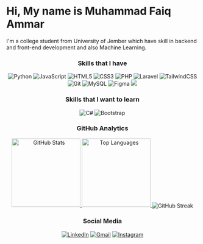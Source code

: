 <h1 align="left">Hi, My name is Muhammad Faiq Ammar </h1>
<p align="left">I'm a college student from University of Jember which have skill in backend and front-end development and also Machine Learning.</p>
<h3 align="center">Skills that I have</h3>
<p align="center">
  <img src="https://img.shields.io/badge/Python-3670A0?style=for-the-badge&logo=python&logoColor=white" alt="Python"/>
  <img src="https://img.shields.io/badge/JavaScript-ccaa30?style=for-the-badge&logo=javascript&logoColor=white" alt="JavaScript"/>
  <img src="https://img.shields.io/badge/HTML5-E34F26?style=for-the-badge&logo=html5&logoColor=white" alt="HTML5"/>
  <img src="https://img.shields.io/badge/CSS3-1572B6?style=for-the-badge&logo=css3&logoColor=white" alt="CSS3"/>
  <img src="https://img.shields.io/badge/PHP-777BB4?style=for-the-badge&logo=php&logoColor=white" alt="PHP"/>
  <img src="https://img.shields.io/badge/Laravel-FF2D20?style=for-the-badge&logo=laravel&logoColor=white" alt="Laravel"/>
  <img src="https://img.shields.io/badge/TailwindCSS-38B2AC?style=for-the-badge&logo=tailwind-css&logoColor=white" alt="TailwindCSS"/>
  <img src="https://img.shields.io/badge/Git-F05033?style=for-the-badge&logo=git&logoColor=white" alt="Git"/>
  <img src="https://img.shields.io/badge/MySQL-00f?style=for-the-badge&logo=mysql&logoColor=white" alt="MySQL"/>
  <img src="https://img.shields.io/badge/Figma-F24E1E?style=for-the-badge&logo=figma&logoColor=white" alt="Figma"/>
  <img src="https://img.shields.io/badge/git-F05033?style=for-the-badge&logo=git&logoColor=white"/>
</p>
<h3 align="center">Skills that I want to learn</h3>
<p align="center">
  <img src="https://img.shields.io/badge/C%23-239120?style=for-the-badge&logo=c-sharp&logoColor=white" alt="C#"/>
  <img src="https://img.shields.io/badge/Bootstrap-8511FA?style=for-the-badge&logo=bootstrap&logoColor=white" alt="Bootstrap"/>
</p>
<h3 align="center">GitHub Analytics</h3>
<p align="center">
  <a href="https://github.com/FaiqAmmar">
    <img height="180em" src="https://github-readme-stats-eight-theta.vercel.app/api?username=FaiqAmmar&show_icons=true&theme=tokyonight&include_all_commits=true&count_private=true" alt="GitHub Stats"/>
    <img height="180em" src="https://github-readme-stats-eight-theta.vercel.app/api/top-langs/?username=FaiqAmmar&layout=compact&langs_count=8&theme=tokyonight" alt="Top Languages"/>
  </a>
  <img align="center" src="https://github-readme-streak-stats.herokuapp.com?user=FaiqAmmar&theme=tokyonight&date_format=j%20M%5B%20Y%5D" alt="GitHub Streak"/>
</p>
<h3 align="center">Social Media</h3>
<p align="center">
  <a href="https://www.linkedin.com/in/muhammadfaiqammar"><img src="https://img.shields.io/badge/LinkedIn-0077B5?style=for-the-badge&logo=linkedin&logoColor=white" alt="LinkedIn"/></a>
  <a href="mailto:fammar8173@gmail.com"><img src="https://img.shields.io/badge/Gmail-D14836?style=for-the-badge&logo=gmail&logoColor=white" alt="Gmail"/></a>
  <a href="https://www.instagram.com/mhmd_faiq_mmr"><img src="https://img.shields.io/badge/Instagram-E4405F?style=for-the-badge&logo=instagram&logoColor=white" alt="Instagram"/></a>
</p>
